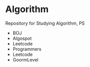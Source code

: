 # Algorithm
Repository for Studying Algorithm, PS

- BOJ
- Algospot
- Leetcode
- Programmers
- Leetcode
- GoormLevel
